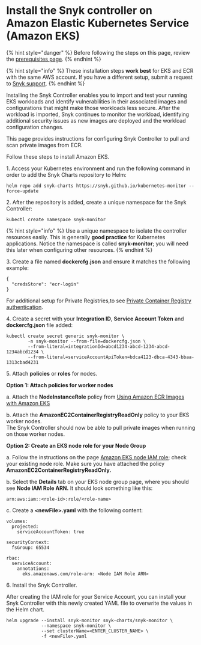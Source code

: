 # Install the Snyk controller on Amazon Elastic Kubernetes Service (Amazon EKS)

{% hint style="danger" %}
Before following the steps on this page, review the [prerequisites page](prerequisites-for-installing-the-snyk-controller.md).
{% endhint %}

{% hint style="info" %}
These installation steps **work best** for EKS and ECR with the same AWS account. If you have a different setup, submit a request to [Snyk support](https://support.snyk.io/hc/en-us/requests/new).
{% endhint %}

Installing the Snyk Controller enables you to import and test your running EKS workloads and identify vulnerabilities in their associated images and configurations that might make those workloads less secure. After the workload is imported, Snyk continues to monitor the workload, identifying additional security issues as new images are deployed and the workload configuration changes.

This page provides instructions for configuring Snyk Controller to pull and scan private images from ECR.

Follow these steps to install Amazon EKS.

1\. Access your Kubernetes environment and run the following command in order to add the Snyk Charts repository to Helm:

```
helm repo add snyk-charts https://snyk.github.io/kubernetes-monitor --force-update
```

2\. After the repository is added, create a unique namespace for the Snyk Controller:

```
kubectl create namespace snyk-monitor
```

{% hint style="info" %}
Use a unique namespace to isolate the controller resources easily. This is generally **good practice** for Kubernetes applications. Notice the namespace is called **snyk-monitor**; you will need this later when configuring other resources.
{% endhint %}

3\. Create a file named **dockercfg.json** and ensure it matches the following example:

```
{
  "credsStore": "ecr-login"
}
```

For additional setup for Private Registries,to see [Private Container Registry authentication](private-container-registry-authentication.md).

4\. Create a secret with your **Integration ID**, **Service Account Token** and **dockercfg.json** file added:

```
kubectl create secret generic snyk-monitor \
        -n snyk-monitor --from-file=dockercfg.json \
        --from-literal=integrationId=abcd1234-abcd-1234-abcd-1234abcd1234 \
        --from-literal=serviceAccountApiToken=bdca4123-dbca-4343-bbaa-1313cbad4231
```

5\. Attach **policies** or **roles** for nodes.

**Option 1: Attach policies for worker nodes**

a. Attach the **NodeInstanceRole** policy from [Using Amazon ECR Images with Amazon EKS](https://docs.aws.amazon.com/AmazonECR/latest/userguide/ECR\_on\_EKS.html)

b. Attach the **AmazonEC2ContainerRegistryReadOnly** policy to your EKS worker nodes.\
The Snyk Controller should now be able to pull private images when running on those worker nodes.

**Option 2: Create an EKS node role for your Node Group**

a. Follow the instructions on the page [Amazon EKS node IAM role](https://docs.aws.amazon.com/eks/latest/userguide/create-node-role.html); check your existing node role. Make sure you have attached the policy **AmazonEC2ContainerRegistryReadOnly.**

b. Select the **Details** tab on your EKS node group page, where you should see **Node IAM Role ARN.** It should look something like this:

```
arn:aws:iam::<role-id>:role/<role-name>
```

c. Create a **\<newFile>.yaml** with the following content:

```
volumes:
  projected:
    serviceAccountToken: true
    
securityContext:
  fsGroup: 65534

rbac:
  serviceAccount:
    annotations:
      eks.amazonaws.com/role-arn: <Node IAM Role ARN>
```

6\. Install the Snyk Controller.

After creating the IAM role for your Service Account, you can install your Snyk Controller with this newly created YAML file to overwrite the values in the Helm chart.

```
helm upgrade --install snyk-monitor snyk-charts/snyk-monitor \
             --namespace snyk-monitor \
             --set clusterName=<ENTER_CLUSTER_NAME> \
             -f <newFile>.yaml
```
